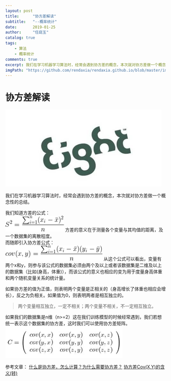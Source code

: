 ```yaml
---
layout: post
title:      "协方差解读"
subtitle:   "--概率统计"
date:       2019-01-25
author:     "任庭玉"
catalog: true
tags:
    - 算法
    - 概率统计
comments: true
excerpt: 我们在学习机器学习算法时，经常会遇到协方差的概念，本次就对协方差做一个概念性的总结...
imgPath: "https://github.com/rendaxia/rendaxia.github.io/blob/master/images/article/01.jpg?raw=true"
---
```


# 协方差解读
![logo][1]

我们在学习机器学习算法时，经常会遇到协方差的概念，本次就对协方差做一个概念性的总结。

我们知道方差的公式：</br>
![01][2]
方差的意义在于测量各个变量与其均值的距离，及一个数据集的离散程度。</br>
而随即引入协方差公式：</br>
![02][3]
从这个公式可以看出，变量有两个x和y，则参与该公式的数据集必须由两个及以上或者该数据集是二维及以上的数据集（比如(身高，体重)），而该公式的意义也相应的变为用于度量身高体重和两个随机变量关系的统计量。</br>

如果协方差的值为正值，则表明两个变量是正相关的（身高增长了体重也相应会增长），反之为负相关。如果值为0，则表明两者是相互独立的。</br>

> 两个变量相互独立，一定不相关；两个变量不相关，不一定相互独立。

如果我们的数据集是n维（n>=2）这在我们训练模型的时候经常遇到，我们若想统一表示这个数据集的协方差，这时我们可以使用协方差矩阵。</br>
![协方差矩阵][4]

参考文章：
[什么是协方差，怎么计算？为什么需要协方差？][5]
[协方差Cov(X,Y)的含义(转)][6]


[1]: https://github.com/rendaxia/rendaxia.github.io/blob/master/images/article/01.jpg?raw=true
[2]: https://github.com/rendaxia/rendaxia.github.io/blob/master/images/formula/05.gif?raw=true
[3]: https://github.com/rendaxia/rendaxia.github.io/blob/master/images/formula/xiefangcha.gif?raw=true
[4]: https://github.com/rendaxia/rendaxia.github.io/blob/master/images/formula/01.jpg?raw=true
[5]: https://blog.csdn.net/xiao_lxl/article/details/72730000
[6]: https://blog.csdn.net/yinshuli2008/article/details/80607892


